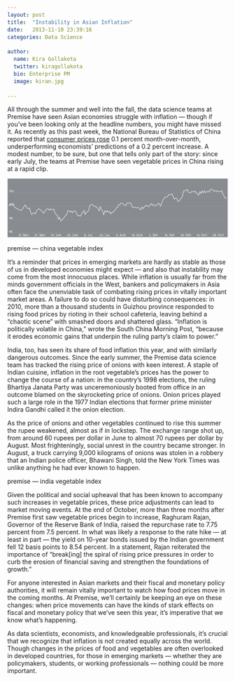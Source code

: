 ```yaml
---
layout: post
title:  "Instability in Asian Inflation"
date:   2013-11-10 23:39:16
categories: Data Science

author:
  name: Kira Gollakota
  twitter: kiragollakota
  bio: Enterprise PM
  image: kiran.jpg

---
```


All through the summer and well into the fall, the data science teams at Premise have seen Asian economies struggle with inflation — though if you’ve been looking only at the headline numbers, you might have missed it. As recently as this past week, the National Bureau of Statistics of China reported that [consumer prices rose](http://www.cnbc.com/id/101184347) 0.1 percent month-over-month, underperforming economists’ predictions of a 0.2 percent increase. A modest number, to be sure, but one that tells only part of the story: since early July, the teams at Premise have seen vegetable prices in China rising at a rapid clip.

![image](../images/inflation1.png)


 premise — china vegetable index


It’s a reminder that prices in emerging markets are hardly as stable as those of us in developed economies might expect — and also that instability may come from the most innocuous places. While inflation is usually far from the minds government officials in the West, bankers and policymakers in Asia often face the unenviable task of combating rising prices in vitally important market areas. A failure to do so could have disturbing consequences: in 2010, more than a thousand students in Guizhou province responded to rising food prices by rioting in their school cafeteria, leaving behind a “chaotic scene” with smashed doors and shattered glass. “Inflation is politically volatile in China,” wrote the South China Morning Post, “because it erodes economic gains that underpin the ruling party’s claim to power.”


India, too, has seen its share of food inflation this year, and with similarly dangerous outcomes. Since the early summer, the Premise data science team has tracked the rising price of onions with keen interest. A staple of Indian cuisine, inflation in the root vegetable’s prices has the power to change the course of a nation: in the country’s 1998 elections, the ruling Bhartiya Janata Party was unceremoniously booted from office in an outcome blamed on the skyrocketing price of onions. Onion prices played such a large role in the 1977 Indian elections that former prime minister Indira Gandhi called it the onion election.

As the price of onions and other vegetables continued to rise this summer the rupee weakened, almost as if in lockstep. The exchange range shot up, from around 60 rupees per dollar in June to almost 70 rupees per dollar by August. Most frighteningly, social unrest in the country became stronger. In August, a truck carrying 9,000 kilograms of onions was stolen in a robbery that an Indian police officer, Bhawani Singh, told the New York Times was unlike anything he had ever known to happen.

premise — india vegetable index


Given the political and social upheaval that has been known to accompany such increases in vegetable prices, these price adjustments can lead to market moving events. At the end of October, more than three months after Premise first saw vegetable prices begin to increase, Raghuram Rajan, Governor of the Reserve Bank of India, raised the repurchase rate to 7.75 percent from 7.5 percent. In what was likely a response to the rate hike — at least in part — the yield on 10-year bonds issued by the Indian government fell 12 basis points to 8.54 percent. In a statement, Rajan reiterated the importance of “break[ing] the spiral of rising price pressures in order to curb the erosion of financial saving and strengthen the foundations of growth.”


For anyone interested in Asian markets and their fiscal and monetary policy authorities, it will remain vitally important to watch how food prices move in the coming months. At Premise, we’ll certainly be keeping an eye on these changes: when price movements can have the kinds of stark effects on fiscal and monetary policy that we’ve seen this year, it’s imperative that we know what’s happening.


As data scientists, economists, and knowledgeable professionals, it’s crucial that we recognize that inflation is not created equally across the world. Though changes in the prices of food and vegetables are often overlooked in developed countries, for those in emerging markets — whether they are policymakers, students, or working professionals — nothing could be more important.
